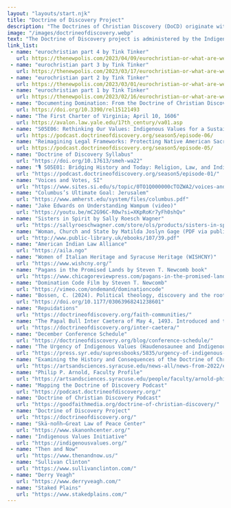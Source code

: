 ```yaml
---
layout: "layouts/start.njk"
title: "Doctrine of Discovery Project"
description: "The Doctrines of Christian Discovery (DoCD) originate with 15th century Papal Bulls that were issued by the Vatican and implemented by Monarchies, sanctioning the brutal Conquest and Colonization of non-Christians who were deemed enemies of Christ in Africa and the Americas."
image: "/images/doctrineofdiscovery.webp"
text: "The Doctrine of Discovery project is administered by the Indigenous Values Initiative"
link_list:
 - name: "eurochristian part 4 by Tink Tinker"
   url: https://thenewpolis.com/2023/04/09/eurochristian-or-what-are-we-going-to-do-with-white-people-revisited-tink-tinker-and-roger-green-part-4/
 - name: "eurochristian part 3 by Tink Tinker"
   url: https://thenewpolis.com/2023/03/17/eurochristian-or-what-are-we-going-to-do-with-white-people-revisited-tink-tinker-and-roger-green-part-3/
 - name: "eurochristian part 2 by Tink Tinker"
   url: https://thenewpolis.com/2023/03/01/eurochristian-or-what-are-we-going-to-do-with-white-people-revisited-tink-tinker-and-roger-green-part-2/
 - name: "eurochristian part 1 by Tink Tinker"
   url: https://thenewpolis.com/2023/02/16/eurochristian-or-what-are-we-going-to-do-with-white-people-revisited-tink-tinker-and-roger-green-part-1/
 - name: "Documenting Domination: From the Doctrine of Christian Discovery to Dominion Theology"
   url: https://doi.org/10.3390/rel15121493
 - name: "The First Charter of Virginia; April 10, 1606"
   url: https://avalon.law.yale.edu/17th_century/va01.asp  
 - name: "S05E06: Rethinking Our Values: Indigenous Values for a Sustainable Future a reflection and lecture by Philip P. Arnold"
   url: https://podcast.doctrineofdiscovery.org/season5/episode-06/
 - name: "Reimagining Legal Frameworks: Protecting Native American Sacred Sites and Sovereignty with Michael McNally"
   url: https://podcast.doctrineofdiscovery.org/season5/episode-05/
 - name: "Doctrine of Discovery Syllabus"
   url: "https://doi.org/10.17613/smeh-wa22"
 - name: "🎙️ S05E01: Bridging History and Today: Religion, Law, and Indigenous Influences in American Democracy with Winnifred Fallers Sullivan"
   url: "https://podcast.doctrineofdiscovery.org/season5/episode-01/"
 - name: "Voices and Votes, SI"
   url: "https://www.sites.si.edu/s/topic/0TO1Q000000cTOZWA2/voices-and-votes-democracy-in-america"
 - name: "Columbus’s Ultimate Goal: Jerusalem"
   url: "https://www.amherst.edu/system/files/columbus.pdf"
 - name: "Jake Edwards on Understanding Wampum (video)"
   url: "https://youtu.be/mC2G96C-R0w?si=XKpRoKr7yFh0shQv"
 - name: "Sisters in Spirit by Sally Roesch Wagner"
   url: "https://sallyroeschwagner.com/store/ols/products/sisters-in-spirit"
 - name: "Woman, Church and State by Matilda Joslyn Gage (PDF via public-library.uk)"
   url: "http://www.public-library.uk/ebooks/107/39.pdf"
 - name: "American Indian Law Alliance"
   url: "https://aila.ngo"
 - name: "Women of Italian Heritage and Syracuse Heritage (WISHCNY)"
   url: "https://www.wishcny.org/"
 - name: "Pagans in the Promised Lands by Steven T. Newcomb book"
   url: "https://www.chicagoreviewpress.com/pagans-in-the-promised-land-products-9781555916428.php"
 - name: "Domination Code Film by Steven T. Newcomb"
   url: "https://vimeo.com/ondemand/dominationcode"
 - name: "Bossen, C. (2024). Political theology, discovery and the roots of the 'great replacement'. _Race & Class_, 0(0)."
   url: "https://doi.org/10.1177/03063968241238601"
 - name: "Repuidations"
   url: "https://doctrineofdiscovery.org/faith-communities/"
 - name: "The Papal Bull Inter Caetera of May 4, 1493. Introduced and translated by Sebastian Modrow and Melissa Smith"
   url: "https://doctrineofdiscovery.org/inter-caetera/"
 - name: "December Conference Schedule"
   url: "https://doctrineofdiscovery.org/blog/conference-schedule/"
 - name: "The Urgency of Indigenous Values (Haudenosaunee and Indigenous Worlds)"
   url: "https://press.syr.edu/supressbooks/5835/urgency-of-indigenous-values-the/"
 - name: "Examining the History and Consequences of the Doctrine of Christian Discovery"
   url: "https://artsandsciences.syracuse.edu/news-all/news-from-2022/examining-the-history-and-consequences-of-the-doctrine-of-christian-discovery/"
 - name: "Philip P. Arnold, Faculty Profile"
   url: "https://artsandsciences.syracuse.edu/people/faculty/arnold-philip-p/"
 - name: "Mapping the Doctrine of Discovery Podcast"
   url: "https://podcast.doctrineofdiscovery.org/"
 - name: "Doctrine of Christian Discovery Podcast"
   url: "https://goodfaithmedia.org/doctrine-of-christian-discovery/"
 - name: "Doctrine of Discovery Project"
   url: "https://doctrineofdiscovery.org/"
 - name: "Skä·noñh—Great Law of Peace Center"
   url: "https://www.skanonhcenter.org/"
 - name: "Indigenous Values Initiative"
   url: "https://indigenousvalues.org/"
 - name: "Then and Now"
   url: "https://www.thenandnow.us/"
 - name: "Sullivan Clinton"
   url: "https://www.sullivanclinton.com/"
 - name: "Derry Veagh"
   url: "https://www.derryveagh.com/"
 - name: "Staked Plains"
   url: "https://www.stakedplains.com/"
---
```


